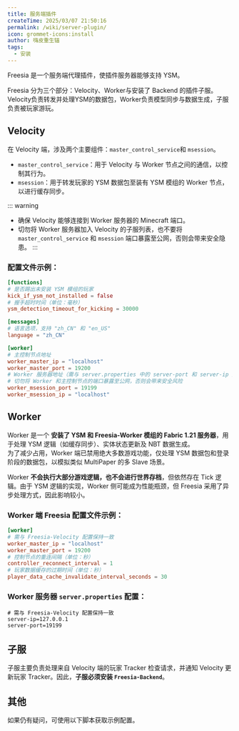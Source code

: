 ```yaml
---
title: 服务端插件
createTime: 2025/03/07 21:50:16
permalink: /wiki/server-plugin/
icon: grommet-icons:install
author: 嗨皮重生锚
tags:
  - 安装
---
```


Freesia 是一个服务端代理插件，使插件服务器能够支持 YSM。

Freesia 分为三个部分：Velocity、Worker与安装了 Backend 的插件子服。
Velocity负责转发并处理YSM的数据包，Worker负责模型同步与数据生成，子服负责被玩家游玩。


## Velocity
在 Velocity 端，涉及两个主要组件：`master_control_service`和 `msession`。  
- `master_control_service`：用于 Velocity 与 Worker 节点之间的通信，以控制其行为。  
- `msession`：用于转发玩家的 YSM 数据包至装有 YSM 模组的 Worker 节点，以进行缓存同步。  

::: warning
- 确保 Velocity 能够连接到 Worker 服务器的 Minecraft 端口。  
- 切勿将 Worker 服务器加入 Velocity 的子服列表，也不要将 `master_control_service` 和 `msession` 端口暴露至公网，否则会带来安全隐患。
:::


### 配置文件示例：
```toml
[functions]
# 是否踢出未安装 YSM 模组的玩家
kick_if_ysm_not_installed = false
# 握手超时时间（单位：毫秒）
ysm_detection_timeout_for_kicking = 30000

[messages]
# 语言选项，支持 "zh_CN" 和 "en_US"
language = "zh_CN"

[worker]
# 主控制节点地址
worker_master_ip = "localhost"
worker_master_port = 19200
# Worker 服务器地址（需与 server.properties 中的 server-port 和 server-ip 对应）
# 切勿将 Worker 和主控制节点的端口暴露至公网，否则会带来安全风险
worker_msession_port = 19199
worker_msession_ip = "localhost"
```

## Worker
Worker 是一个 **安装了 YSM 和 Freesia-Worker 模组的 Fabric 1.21 服务器**，用于处理 YSM 逻辑（如缓存同步）、实体状态更新及 NBT 数据生成。  
为了减少占用，Worker 端已禁用绝大多数游戏功能，仅处理 YSM 数据包和登录阶段的数据包，以模拟类似 MultiPaper 的多 Slave 场景。  

Worker **不会执行大部分游戏逻辑，也不会进行世界存档**，但依然存在 Tick 逻辑。由于 YSM 逻辑的实现，Worker 侧可能成为性能瓶颈，但 Freesia 采用了异步处理方式，因此影响较小。  

### Worker 端 Freesia 配置文件示例：
```toml
[worker]
# 需与 Freesia-Velocity 配置保持一致
worker_master_ip = "localhost"
worker_master_port = 19200
# 控制节点的重连间隔（单位：秒）
controller_reconnect_interval = 1
# 玩家数据缓存的过期时间（单位：秒）
player_data_cache_invalidate_interval_seconds = 30
```

### Worker 服务器 `server.properties` 配置：
```properties
# 需与 Freesia-Velocity 配置保持一致
server-ip=127.0.0.1
server-port=19199
```

## 子服
子服主要负责处理来自 Velocity 端的玩家 Tracker 检查请求，并通知 Velocity 更新玩家 Tracker。因此，**子服必须安装 `Freesia-Backend`**。

## 其他
如果仍有疑问，可使用以下脚本获取示例配置。
